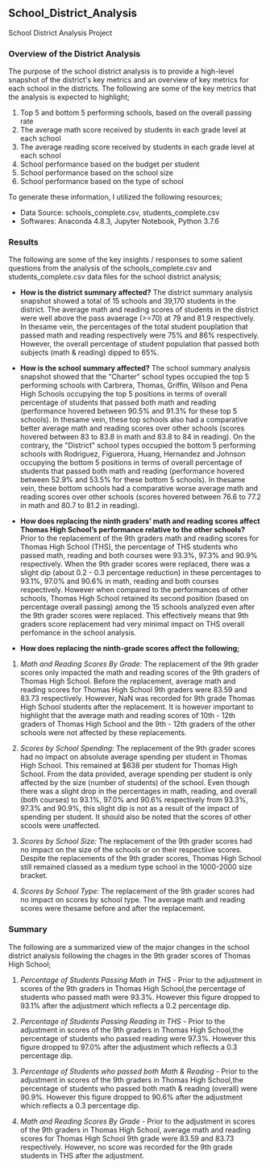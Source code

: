 ## School_District_Analysis
School District Analysis Project

### Overview of the District Analysis

The purpose of the school district analysis is to provide a high-level snapshot of the district's key metrics and an overview of key metrics for each school in the districts. The following are some of the key metrics that the analysis is expected to highlight;

  1. Top 5 and bottom 5 performing schools, based on the overall passing rate
  2. The average math score received by students in each grade level at each school
  3. The average reading score received by students in each grade level at each school
  4. School performance based on the budget per student
  5. School performance based on the school size
  6. School performance based on the type of school

To generate these information, I utilized the following resources;

  - Data Source: schools_complete.csv, students_complete.csv
  - Softwares: Anaconda 4.8.3, Jupyter Notebook, Python 3.7.6 
  
### Results  

The following are some of the key insights / responses to some salient questions from the analysis of the schools_complete.csv and students_complete.csv data files for the school district analysis;

- __How is the district summary affected?__ The district summary analysis snapshot showed a total of 15 schools and 39,170 students in the district. The average math and reading scores of students in the district were well above the pass avaerage (>=70) at 79 and 81.9 respectively. In thesame vein, the percentages of the total student pouplation that passed math and reading respectively were 75% and 86% respectively. However, the overall percentage of student population that passed both subjects (math & reading) dipped to 65%. 


- __How is the school summary affected?__ The school summary analysis snapshot showed that the "Charter" school types occupied the top 5 performing schools with Carbrera, Thomas, Griffin, Wilson and Pena High Schools occupying the top 5 positions in terms of overall percentage of students that passed both math and reading (performance hovered between 90.5% and 91.3% for these top 5 schools). In thesame vein, these top schools also had a comparative better average math and reading scores over other schools (scores hovered between 83 to 83.8 in math and 83.8 to 84 in reading). 
On the contrary, the "District" school types occupied the bottom 5 performing schools with Rodriguez, Figuerora, Huang, Hernandez and Johnson occupying the bottom 5 positions in terms of overall percentage of students that passed both math and reading (performance hovered between 52.9% and 53.5% for these bottom 5 schools). In thesame vein, these bottom schools had a comparative worse average math and reading scores over other schools (scores hovered between 76.6 to 77.2 in math and 80.7 to 81.2 in reading). 


- __How does replacing the ninth graders’ math and reading scores affect Thomas High School’s performance relative to the other schools?__ Prior to the replacement of the 9th graders math and reading scores for Thomas High School (THS), the percentage of THS students who passed math, reading and both courses were 93.3%, 97.3% and 90.9% respectively. When the 9th grader scores were replaced, there was a slight dip (about 0.2 - 0.3 percentage reduction) in these percentages to 93.1%, 97.0% and 90.6% in math, reading and both courses respectively. However when compared to the performances of other schools, Thomas High School retained its second position (based on percentage overall passing) among the 15 schools analyzed even after the 9th grader scores were replaced. This effectively means that 9th graders score replacement had very minimal impact on THS overall perfomance in the school analysis. 


- __How does replacing the ninth-grade scores affect the following;__

1. _Math and Reading Scores By Grade:_ The replacement of the 9th grader scores only impacted the math and reading scores of the 9th graders of Thomas High School. Before the replacement, average math and reading scores for Thomas High School 9th graders were 83.59 and 83.73 respectively. However, NaN was recorded for 9th grade Thomas High School students after the replacement. It is however important to highlight that the average math and reading scores of 10th - 12th graders of Thomas High School and the 9th - 12th graders of the other schools were not affected by these replacements. 

2. _Scores by School Spending:_ The replacement of the 9th grader scores had no impact on absolute average spending per student in Thomas High School. This remained at $638 per student for Thomas High School. From the data provided, average spending per student is only affected by the size (number of students) of the school. Even though there was a slight drop in the percentages in math, reading, and overall (both courses) to 93.1%, 97.0% and 90.6% respectively from 93.3%, 97.3% and 90.9%, this slight dip is not as a result of the impact of spending per student. It should also be noted that the scores of other scools were unaffected.  

3. _Scores by School Size:_ The replacement of the 9th grader scores had no impact on the size of the schools or on their respectiive scores. Despite the replacements of the 9th grader scores, Thomas High School still remained classed as a medium type school in the 1000-2000 size bracket.

4. _Scores by School Type:_ The replacement of the 9th grader scores had no impact on scores by school type. The average math and reading scores were thesame before and after the replacement.


### Summary  

The following are a summarized view of the major changes in the school district analysis following the chages in the 9th grader scores of Thomas High School;

1. _Percentage of Students Passing Math in THS -_ Prior to the adjustment in scores of the 9th graders in Thomas High School,the percentage of students who passed math were 93.3%. However this figure dropped to 93.1% after the adjustment which reflects a 0.2 percentage dip.

2. _Percentage of Students Passing Reading in THS -_ Prior to the adjustment in scores of the 9th graders in Thomas High School,the percentage of students who passed reading were 97.3%. However this figure dropped to 97.0% after the adjustment which reflects a 0.3 percentage dip.

3. _Percentage of Students who passed both Math & Reading -_ Prior to the adjustment in scores of the 9th graders in Thomas High School,the percentage of students who passed both math & reading (overall) were 90.9%. However this figure dropped to 90.6% after the adjustment which reflects a 0.3 percentage dip.

4. _Math and Reading Scores By Grade -_ Prior to the adjustment in scores of the 9th graders in Thomas High School, average math and reading scores for Thomas High School 9th grade were 83.59 and 83.73 respectively. However, no score was recorded for the 9th grade students in THS after the adjustment.  


